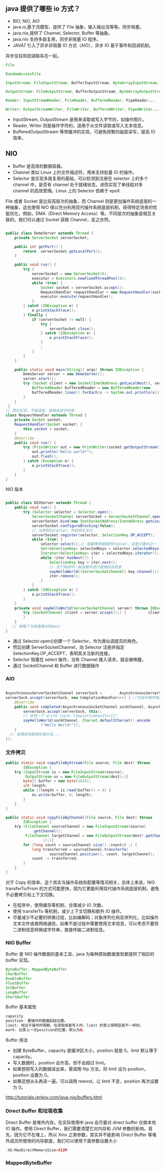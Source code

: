 ## java 提供了哪些 io 方式？

- BIO, NIO, AIO
- java.io,基于流模型，提供了 File 抽象，输入输出流等等。同步阻塞。
- java.nio,提供了 Channel, Selector, Buffer 等抽象。
- java.nio 支持多路复用，同步非阻塞 IO 程序。
- JAVA7 引入了异步非阻塞 IO 方式（AIO），异步 IO 基于事件和回调机制。

异步往往和回调联系在一起。

```java
File

RandomAccessFile

InputStream: FileInputStream, BufferInputStream, ByteArrayInputStream, ObjectInputStream, PiepInputStream...

OutputStream: FileOutputStream, BufferOutputStream, ByteArrayOutputStream, ObjectOutputStream, PiepOutputStream...

Reader: InputStreamReader, FileReader, BufferedReader, PipeReader...

Writer: OutputStreamWriter, FileWriter, BufferedWriter, PipedWriter...
```

- InputStream, OutputStream 是用来读取或写入字节的，如操作图片。
- Reader, Writer 则是操作字符的，适用于从文件读取或写入文本信息。
- BufferedOutputStream 等带缓冲的实现，可避免频繁的磁盘读写，提高 IO 效率。

## NIO

- Buffer 是高效的数据容器。
- Channel 类似 Linux 上的文件描述符，用来支持批量 IO 的操作。
- Selector 是实现多路复用的基础，可以检测到注册在 selector 上的多个 channel 中，是否有 channel 处于就绪状态，进而实现了单线程对多 channel 的高效管理。Linux 上的 Selector 依赖于 epoll.

File 或者 Socket 是比较高层次的抽象，而 Channel 则是更加操作系统底层的一种抽象，这也使得 NIO 得以充分利用现代操作系统底层机制，获得特定场景的性能优化，例如，DMA（Direct Memory Access）等。不同层次的抽象是相互关联的，我们可以通过 Socket 获取 Channel，反之亦然。

```java

public class DemoServer extends Thread {
    private ServerSocket serverSocket;

    public int getPort() {
        return  serverSocket.getLocalPort();
    }

    public void run() {
        try {
            serverSocket = new ServerSocket(0);
            executor = Executors.newFixedThreadPool(8);
            while (true) {
                Socket socket = serverSocket.accept();
                RequestHandler requestHandler = new RequestHandler(socket);
                executor.execute(requestHandler);
            }
        } catch (IOException e) {
            e.printStackTrace();
        } finally {
            if (serverSocket != null) {
                try {
                    serverSocket.close();
                } catch (IOException e) {
                    e.printStackTrace();
                }
                ;
            }
        }
    }

    public static void main(String[] args) throws IOException {
        DemoServer server = new DemoServer();
        server.start();
        try (Socket client = new Socket(InetAddress.getLocalHost(), server.getPort())) {
            BufferedReader bufferedReader = new BufferedReader(new                   InputStreamReader(client.getInputStream()));
            bufferedReader.lines().forEach(s -> System.out.println(s));
        }
    }
 }
// 简化实现，不做读取，直接发送字符串
class RequestHandler extends Thread {
    private Socket socket;
    RequestHandler(Socket socket) {
        this.socket = socket;
    }
    @Override
    public void run() {
        try (PrintWriter out = new PrintWriter(socket.getOutputStream());) {
            out.println("Hello world!");
            out.flush();
        } catch (Exception e) {
            e.printStackTrace();
        }
    }
}
```

NIO 版本

```java

public class NIOServer extends Thread {
    public void run() {
        try (Selector selector = Selector.open();
            ServerSocketChannel serverSocket = ServerSocketChannel.open();) {// 创建Selector和Channel
            serverSocket.bind(new InetSocketAddress(InetAddress.getLocalHost(), 8888));
            serverSocket.configureBlocking(false);
            // 注册到Selector，并说明关注点
            serverSocket.register(selector, SelectionKey.OP_ACCEPT);
            while (true) {
                selector.select();// 阻塞等待就绪的Channel，这是关键点之一
                Set<SelectionKey> selectedKeys = selector.selectedKeys();
                Iterator<SelectionKey> iter = selectedKeys.iterator();
                while (iter.hasNext()) {
                    SelectionKey key = iter.next();
                    // 生产系统中一般会额外进行就绪状态检查
                    sayHelloWorld((ServerSocketChannel) key.channel());
                    iter.remove();
                }
            }
        } catch (IOException e) {
            e.printStackTrace();
        }
    }
    private void sayHelloWorld(ServerSocketChannel server) throws IOException {
        try (SocketChannel client = server.accept();) {          client.write(Charset.defaultCharset().encode("Hello world!"));
        }
    }
   // 省略了与前面类似的main
}
```

- 通过 Selector.open()创建一个 Selector，作为类似调度员的角色。
- 然后创建 ServerSocketChannel，向 Selector 注册并指定 SelectionKey.OP_ACCEPT，表明其关注新的连接。
- Selector 阻塞在 select 操作，当有 Channel 接入请求，就会被唤醒。
- 通过 SocketChannel 和 Buffer 进行数据操作

### AIO

```java

AsynchronousServerSocketChannel serverSock =        AsynchronousServerSocketChannel.open().bind(sockAddr);
serverSock.accept(serverSock, new CompletionHandler<>() { //为异步操作指定CompletionHandler回调函数
    @Override
    public void completed(AsynchronousSocketChannel sockChannel, AsynchronousServerSocketChannel serverSock) {
        serverSock.accept(serverSock, this);
        // 另外一个 write（sock，CompletionHandler{}）
        sayHelloWorld(sockChannel, Charset.defaultCharset().encode
                ("Hello World!"));
    }
  // 省略其他路径处理方法...
});
```

### 文件拷贝

```java
public static void copyFileByStream(File source, File dest) throws
        IOException {
    try (InputStream is = new FileInputStream(source);
         OutputStream os = new FileOutputStream(dest);){
        byte[] buffer = new byte[1024];
        int length;
        while ((length = is.read(buffer)) > 0) {
            os.write(buffer, 0, length);
        }
    }
}

public static void copyFileByChannel(File source, File dest) throws
        IOException {
    try (FileChannel sourceChannel = new FileInputStream(source)
            .getChannel();
         FileChannel targetChannel = new FileOutputStream(dest).getChannel
                 ();){
        for (long count = sourceChannel.size() ;count>0 ;) {
            long transferred = sourceChannel.transferTo(
                    sourceChannel.position(), count, targetChannel);            sourceChannel.position(sourceChannel.position() + transferred);
            count -= transferred;
        }
    }
}
```

对于 Copy 的效率，这个其实与操作系统和配置等情况相关，总体上来说，NIO transferTo/From 的方式可能更快，因为它更能利用现代操作系统底层机制，避免不必要拷贝和上下文切换。

- 在程序中，使用缓存等机制，合理减少 IO 次数。
- 使用 transferTo 等机制，减少上下文切换和额外 IO 操作。
- 尽量减少不必要的转换过程，比如编解码；对象序列化和反序列化，比如操作文本文件或者网络通信，如果不是过程中需要使用文本信息，可以考虑不要将二进制信息转换成字符串，直接传输二进制信息。

### NIO Buffer

Buffer 是 NIO 操作数据的基本工具，java 为每种原始数据类型都提供了相应的 buffer 实现。

```java
ByteBuffer, MappedByteBuffer
CharBuffer
DoubleBuffer
FloatBuffer
IntBuffer
LongBuffer
ShortBuffer
```

Buffer 基本属性

```java
capacity
position: 要操作的数据起始位置。
limit: 相当于操作的限额。在读取或者写入时，limit 的意义很明显是不一样的。
mark: 记录上一次position的位置，默认为0。
```

Buffer 用法

- 创建 ByteBuffer，capacity 是缓冲区大小，position 就是 0，limit 默认等于 capacity。
- 写入数据时，position 会升高，但不会超过 limit。
- 如果想把写入的数据读出来，需调用 flip 方法，将 limit 设为 position，position 设置为 0。
- 如果还想从头再读一遍，可以调用 rewind，让 limit 不变，position 再次设置为 0。

http://tutorials.jenkov.com/java-nio/buffers.html

### Direct Buffer 和垃圾收集

Direct Buffer 是堆外内存。在实际使用中 java 会尽量对 direct buffer 仅做本地 IO 操作。使用 Direct Buffer，我们需要清楚它对内存和 JVM 参数的影响。首先，因为它不在堆上，所以 Xmx 之类参数，其实并不能影响 Direct Buffer 等堆外成员所使用的内存额度，我们可以使用下面参数设置大小

```java
-XX:MaxDirectMemorySize=512M
```

### MappedByteBuffer
